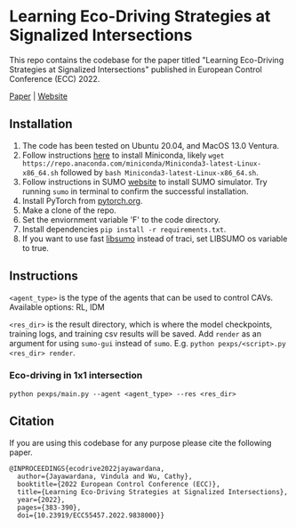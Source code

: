 # Learning Eco-Driving Strategies at Signalized Intersections

This repo contains the codebase for the paper titled "Learning Eco-Driving Strategies at Signalized Intersections" published in European Control Conference (ECC) 2022.

[Paper](https://arxiv.org/pdf/2204.12561.pdf) | [Website](https://vindulamj.github.io/eco-driving-rl/)

## Installation
1. The code has been tested on Ubuntu 20.04, and MacOS 13.0 Ventura.
2. Follow instructions [here](https://docs.conda.io/projects/conda/en/latest/user-guide/install/) to install Miniconda, likely `wget https://repo.anaconda.com/miniconda/Miniconda3-latest-Linux-x86_64.sh` followed by `bash Miniconda3-latest-Linux-x86_64.sh`.
3. Follow instructions in SUMO [website](https://eclipse.dev/sumo/) to install SUMO simulator. Try running `sumo` in terminal to confirm the successful installation.
4. Install PyTorch from [pytorch.org](pytorch.org).
5. Make a clone of the repo.
5. Set the enviornment variable 'F' to the code directory.
5. Install dependencies `pip install -r requirements.txt`.
6. If you want to use fast [libsumo](https://sumo.dlr.de/docs/Libsumo.html) instead of traci, set LIBSUMO os variable to true.

## Instructions
`<agent_type>` is the type of the agents that can be used to control CAVs. Available options: RL, IDM

`<res_dir>` is the result directory, which is where the model checkpoints, training logs, and training csv results will be saved. Add `render` as an argument for using `sumo-gui` instead of `sumo`. E.g. `python pexps/<script>.py <res_dir> render`.

### Eco-driving in 1x1 intersection
`python pexps/main.py --agent <agent_type> --res <res_dir>`  

## Citation 

If you are using this codebase for any purpose please cite the following paper. 

```
@INPROCEEDINGS{ecodrive2022jayawardana,
  author={Jayawardana, Vindula and Wu, Cathy},
  booktitle={2022 European Control Conference (ECC)}, 
  title={Learning Eco-Driving Strategies at Signalized Intersections}, 
  year={2022},
  pages={383-390},
  doi={10.23919/ECC55457.2022.9838000}}
```